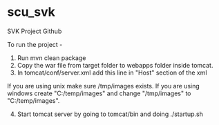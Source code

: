 scu_svk
=======

SVK Project Github


To run the project -
1. Run mvn clean package
2. Copy the war file from target folder to webapps folder inside tomcat.
3. In tomcat/conf/server.xml add this line in "Host" section of the xml

<Context docBase="/tmp/images" path="/images" />

If you are using unix make sure /tmp/images exists.
If you are using windows create "C:/temp/images" and change "/tmp/images" to "C:/temp/images".

4. Start tomcat server by going to tomcat/bin and doing ./startup.sh
